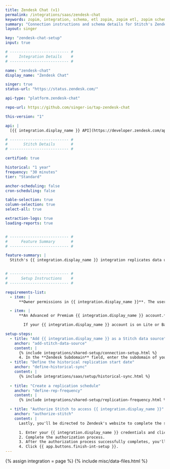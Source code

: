 ```yaml
---
title: Zendesk Chat (v1)
permalink: /integrations/saas/zendesk-chat
keywords: zopim, integration, schema, etl zopim, zopim etl, zopim schema, zendesk chat, zendesk
summary: "Connection instructions and schema details for Stitch's Zendesk Chat integration."
layout: singer

key: "zendesk-chat-setup"
input: true

# -------------------------- #
#     Integration Details    #
# -------------------------- #

name: "zendesk-chat"
display_name: "Zendesk Chat"

singer: true
status-url: "https://status.zendesk.com/"

api-type: "platform.zendesk-chat"

repo-url: https://github.com/singer-io/tap-zendesk-chat

this-version: "1"

api: |
  [{{ integration.display_name }} API](https://developer.zendesk.com/api-reference/live-chat/introduction){:target="new"}

# -------------------------- #
#       Stitch Details       #
# -------------------------- #

certified: true

historical: "1 year"
frequency: "30 minutes"
tier: "Standard"

anchor-scheduling: false
cron-scheduling: false

table-selection: true
column-selection: true
select-all: true

extraction-logs: true
loading-reports: true


# -------------------------- #
#      Feature Summary       #
# -------------------------- #

feature-summary: |
  Stitch's {{ integration.display_name }} integration replicates data using the {{ integration.api | flatify | strip }}. Refer to the [Schema](#schema) section for a list of objects available for replication.


# -------------------------- #
#      Setup Instructions    #
# -------------------------- #

requirements-list:
  - item: |
      **Owner permissions in {{ integration.display_name }}**. The user who authorizes the integration must have [Owner permissions in {{ integration.display_name }}](https://support.zendesk.com/hc/en-us/articles/360022182234){:target="_blank"}. Otherwise, Stitch will encounter authentication issues and be unable to replicate data.

  - item: |
      **An Advanced or Premium {{ integration.display_name }} account.** Zendesk only allows customers on their Advanced or Paid {{ integration.display_name }} plans to utilize the Rest API, which is what Stitch uses to connect to your {{ integration.display_name }} account and replicate data.

        If your {{ integration.display_name }} account is on Lite or Basic, you will need to upgrade your {{ integration.display_name }} plan. [More info on {{ integration.display_name }} plans can be found on Zendesk's website](https://www.zendesk.com/pricing/#everyone){:target="_blank"}.

setup-steps:
  - title: "Add {{ integration.display_name }} as a Stitch data source"
    anchor: "add-stitch-data-source"
    content: |
      {% include integrations/shared-setup/connection-setup.html %}
      4. In the **Zendesk Subdomain** field, enter the subdomain of your Zendesk site. For example, the subdomain of `stitchdata.zendesk.com` would be `stitchdata`.
  - title: "Define the historical replication start date"
    anchor: "define-historical-sync"
    content: |
      {% include integrations/saas/setup/historical-sync.html %}
  
  - title: "Create a replication schedule"
    anchor: "define-rep-frequency"
    content: |
      {% include integrations/shared-setup/replication-frequency.html %}

  - title: "Authorize Stitch to access {{ integration.display_name }}"
    anchor: "authorize-stitch"
    content: |
      Lastly, you'll be directed to Zendesk's website to complete the setup.

      1. Enter your {{ integration.display_name }} credentials and click **Login**.
      2. Complete the authorization process.
      3. After the authorization process successfully completes, you'll be redirected back to Stitch.
      4. Click {{ app.buttons.finish-int-setup }}.
---
```

{% assign integration = page %}
{% include misc/data-files.html %}